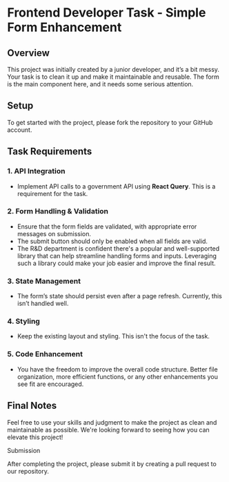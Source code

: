 # Frontend Developer Task - Simple Form Enhancement

## Overview

This project was initially created by a junior developer, and it’s a bit messy. Your task is to clean it up and make it maintainable and reusable. The form is the main component here, and it needs some serious attention.

## Setup

To get started with the project, please fork the repository to your GitHub account.

## Task Requirements

### 1. API Integration
- Implement API calls to a government API using **React Query**. This is a requirement for the task.

### 2. Form Handling & Validation
- Ensure that the form fields are validated, with appropriate error messages on submission.
- The submit button should only be enabled when all fields are valid.
- The R&D department is confident there's a popular and well-supported library that can help streamline handling forms and inputs. Leveraging such a library could make your job easier and improve the final result.

### 3. State Management
- The form’s state should persist even after a page refresh. Currently, this isn’t handled well.

### 4. Styling
- Keep the existing layout and styling. This isn't the focus of the task.

### 5. Code Enhancement
- You have the freedom to improve the overall code structure. Better file organization, more efficient functions, or any other enhancements you see fit are encouraged.

## Final Notes

Feel free to use your skills and judgment to make the project as clean and maintainable as possible. We're looking forward to seeing how you can elevate this project!

Submission

After completing the project, please submit it by creating a pull request to our repository.
